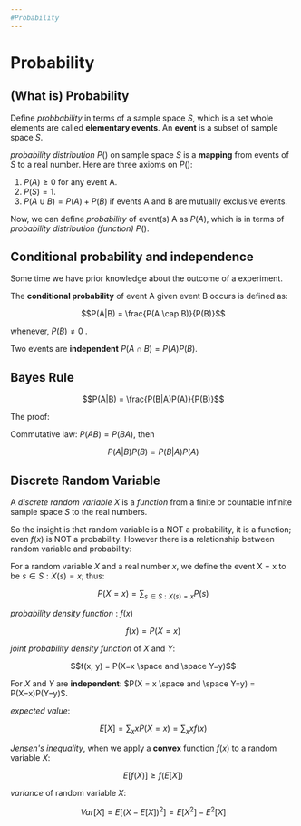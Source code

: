 ```yaml
---
#Probability
---
```


# Probability

## (What is) Probability

Define _probbability_ in terms of a sample space $S$, which is a set whole elements are called **elementary events**. An **event** is a subset of sample space $S$. 

_probability distribution_ $P()$ on sample space $S$ is a **mapping** from events of $S$ to a real number. Here are three axioms on $P()$:

1. $P(A) \ge 0$ for any event A.
2. $P(S) = 1$.
3. $P(A \cup B) = P(A) + P(B)$ if events A and B are mutually exclusive events.

Now, we can define _probability_ of event(s) A as $P(A)$, which is in terms of _probability distribution (function)_ $P()$.

## Conditional probability and independence

Some time we have prior knowledge about the outcome of a experiment. 

The **conditional probability** of event A given event B occurs is defined as:

$$P(A|B) = \frac{P(A \cap B)}{P(B)}$$

whenever, $P(B) \neq 0$ . 

Two events are **independent** $P(A \cap B) = P(A)P(B)$. 

## Bayes Rule

$$P(A|B) = \frac{P(B|A)P(A)}{P(B)}$$

The proof:

Commutative law: $P(AB) = P(BA)$, then

$$P(A|B)P(B) = P(B|A)P(A)$$

## Discrete Random Variable

A _discrete random variable_ $X$ is a _function_ from a finite or countable infinite sample space $S$ to the real numbers. 

So the insight is that random variable is a NOT a probability, it is a function; even $f(x)$ is NOT a probability. However there is a relationship between random variable and probability:

For a random variable $X$ and a real number $x$, we define the event X = x to be ${s \in S : X(s) = x}$; thus:

$$P(X = x) = \sum_{s \in S: X(s)=x}P(s)$$

_probability density function_ : $f(x)$ 

$$f(x) = P(X = x)$$

_joint probability density function_ of $X$ and $Y$:

$$f(x, y) = P(X=x \space and \space Y=y)$$

For $X$ and $Y$ are **independent**: $P(X = x \space and \space Y=y) = P(X=x)P(Y=y)$.

_expected value_:

$$E[X] = \sum_x x P(X=x) = \sum_x x f(x)$$

_Jensen's inequality_, when we apply a **convex** function $f(x)$ to a random variable $X$:

$$E[f(X)] \ge f(E[X])$$

_variance_ of random variable $X$:

$$Var[X] = E[(X - E[X])^2] = E[X^2] - E^2[X]$$